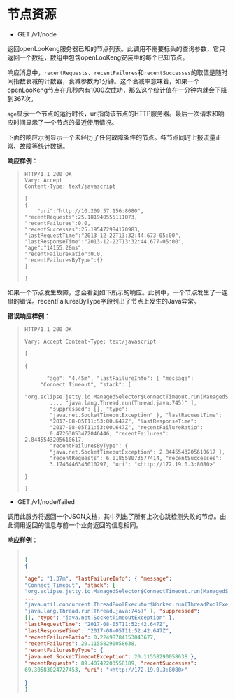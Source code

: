 
节点资源
=============



- GET /v1/node

返回openLooKeng服务器已知的节点列表。此调用不需要标头的查询参数，它只返回一个数组，数组中包含openLooKeng安装中的每个已知节点。

响应消息中，`recentRequests`、`recentFailures`和`recentSuccesses`的取值是随时间指数衰减的计数器，衰减参数为1分钟。这个衰减率意味着，如果一个openLooKeng节点在几秒内有1000次成功，那么这个统计值在一分钟内就会下降到367次。

`age`显示一个节点的运行时长，uri指向该节点的HTTP服务器。最后一次请求和响应时间显示了一个节点的最近使用情况。

下面的响应示例显示一个未经历了任何故障条件的节点。各节点同时上报流量正常、故障等统计数据。

**响应样例**：

> ``` http
> HTTP/1.1 200 OK
> Vary: Accept
> Content-Type: text/javascript
>
> [
> {
>     "uri":"http://10.209.57.156:8080",
> "recentRequests":25.181940555111073,
> "recentFailures":0.0,
> "recentSuccesses":25.195472984170983,
> "lastRequestTime":"2013-12-22T13:32:44.673-05:00",
> "lastResponseTime":"2013-12-22T13:32:44.677-05:00",
> "age":"14155.28ms",
> "recentFailureRatio":0.0,
> "recentFailuresByType":{}
> }
>
> ]
> ```


如果一个节点发生故障，您会看到如下所示的响应。此例中，一个节点发生了一连串的错误。recentFailuresByType字段列出了节点上发生的Java异常。

**错误响应样例**：

> ``` http
> HTTP/1.1 200 OK
>
> Vary: Accept Content-Type: text/javascript
>
> [
>
> {
>
>    ​    "age": "4.45m", "lastFailureInfo": { "message":
>​     "Connect Timeout", "stack": [
>    ​     "org.eclipse.jetty.io.ManagedSelector$ConnectTimeout.run(ManagedSelector.java:683)",
>    ​     .... "java.lang.Thread.run(Thread.java:745)" ],
>    ​     "suppressed": [], "type":
>    ​     "java.net.SocketTimeoutException" }, "lastRequestTime":
>    ​     "2017-08-05T11:53:00.647Z", "lastResponseTime":
>    ​     "2017-08-05T11:53:00.647Z", "recentFailureRatio":
>    ​     0.47263053472046446, "recentFailures": 2.8445543205610617,
>    ​     "recentFailuresByType": {
>    ​     "java.net.SocketTimeoutException": 2.8445543205610617 },
>    ​     "recentRequests": 6.018558073577414, "recentSuccesses":
>    ​     3.1746446343010297, "uri": "<http://172.19.0.3:8080>"
>    
> }
>
> ]
> ```



- GET /v1/node/failed

调用此服务将返回一个JSON文档，其中列出了所有上次心跳检测失败的节点。由此调用返回的信息与前一个业务返回的信息相同。

**响应样例**：

> ``` json
> 
> [
> {
>
> "age": "1.37m", "lastFailureInfo": { "message":
> "Connect Timeout", "stack": [
> "org.eclipse.jetty.io.ManagedSelector$ConnectTimeout.run(ManagedSelector.java:683)",
> ...
> "java.util.concurrent.ThreadPoolExecutor$Worker.run(ThreadPoolExecutor.java:617)",
> "java.lang.Thread.run(Thread.java:745)" ], "suppressed":
> [], "type": "java.net.SocketTimeoutException" },
> "lastRequestTime": "2017-08-05T11:52:42.647Z",
> "lastResponseTime": "2017-08-05T11:52:42.647Z",
> "recentFailureRatio": 0.22498784153043677,
> "recentFailures": 20.11558290058638,
> "recentFailuresByType": {
> "java.net.SocketTimeoutException": 20.11558290058638 },
> "recentRequests": 89.40742203558189, "recentSuccesses":
> 69.30583024727453, "uri": "<http://172.19.0.3:8080>"
>    
> }
> ]
> ```
